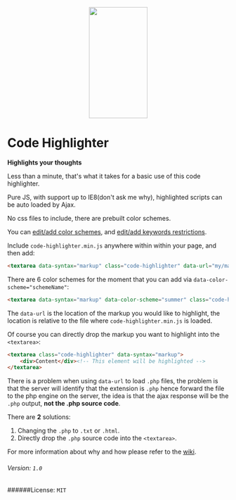 <p align="center">
	<img height="253" width="133" src="http://i.imgur.com/D3ViRjx.png">
</p>

# Code Highlighter
**Highlights your thoughts**

Less than a minute, that's what it takes for a basic use of this code highlighter.

Pure JS, with support up to IE8(don't ask me why), highlighted scripts can be auto loaded by Ajax.

No css files to include, there are prebuilt color schemes.

You can [edit/add color schemes](www.github.com), and [edit/add keywords restrictions](www.github.com).

Include `code-highlighter.min.js` anywhere within within your page, and then add:

```html
<textarea data-syntax="markup" class="code-highlighter" data-url="my/markup/location"></textarea>
```

There are 6 color schemes for the moment that you can add via `data-color-scheme="schemeName"`:

```html
<textarea data-syntax="markup" data-color-scheme="summer" class="code-highlighter" data-url="my/markup/location"></textarea>
```

The `data-url` is the location of the markup you would like to highlight, the location is relative to the file where `code-highlighter.min.js` is loaded.

Of course you can directly drop the markup you want to highlight into the `<textarea>`:

```html
<textarea class="code-highlighter" data-syntax="markup">
    <div>Content</div><!-- This element will be highlighted -->
</textarea>
```

There is a problem when using `data-url` to load `.php` files, the problem is that the server will identify that the extension is `.php` hence forward the file to the php engine on the server, the idea is that the ajax response will be the `.php` output, **not the .php source code**.

There are **2** solutions:

1. Changing the `.php` to `.txt` or `.html`.
2. Directly drop the `.php` source code into the `<textarea>`.

For more information about why and how please refer to the [wiki]().

###### Version: `1.0`

######License: `MIT`